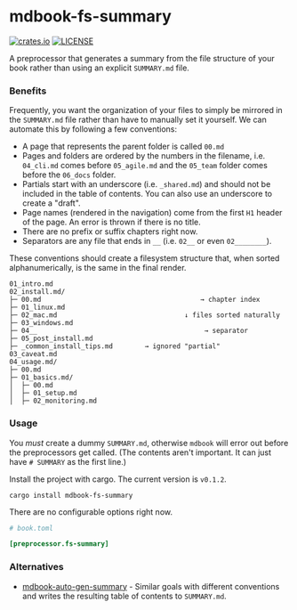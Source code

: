 # mdbook-fs-summary

[![crates.io](https://img.shields.io/crates/v/mdbook-fs-summary.svg)](https://crates.io/crates/mdbook-fs-summary)
[![LICENSE](https://img.shields.io/github/license/elmdash/mdbook-fs-summary.svg)](LICENSE)

A preprocessor that generates a summary from the file structure of your book rather than using an explicit `SUMMARY.md` file.

### Benefits

Frequently, you want the organization of your files to simply be mirrored in the `SUMMARY.md` file rather than have to manually set it yourself. We can automate this by following a few conventions:

- A page that represents the parent folder is called `00.md`
- Pages and folders are ordered by the numbers in the filename, i.e. `04_cli.md` comes before  `05_agile.md` and the `05_team` folder comes before the `06_docs` folder.
- Partials start with an underscore (i.e. `_shared.md`) and should not be included in the table of contents. You can also use an underscore to create a "draft".
- Page names (rendered in the navigation) come from the first `H1` header of the page. An error is thrown if there is no title.
- There are no prefix or suffix chapters right now.
- Separators are any file that ends in `__` (i.e. `02__` or even `02________`).

These conventions should create a filesystem structure that, when sorted alphanumerically, is the same in the final render.

```
01_intro.md
02_install.md/
├─ 00.md                                        → chapter index 
├─ 01_linux.md
├─ 02_mac.md                                ↓ files sorted naturally
├─ 03_windows.md
├─ 04__                                          → separator
├─ 05_post_install.md
├─ _common_install_tips.md        → ignored "partial"
03_caveat.md
04_usage.md/
├─ 00.md
├─ 01_basics.md/
│  ├─ 00.md
│  ├─ 01_setup.md
│  ├─ 02_monitoring.md
```

### Usage

You _must_ create a dummy `SUMMARY.md`, otherwise `mdbook` will error out before the preprocessors get called. (The contents aren't important. It can just have `# SUMMARY` as the first line.)

Install the project with cargo. The current version is <code>v<span id="version">0.1.2</span></code>.

```
cargo install mdbook-fs-summary
```

There are no configurable options right now.

```toml
# book.toml

[preprocessor.fs-summary]
```

### Alternatives

* [mdbook-auto-gen-summary](https://crates.io/crates/mdbook-auto-gen-summary) - Similar goals with different conventions and writes the resulting table of contents to `SUMMARY.md`. 
